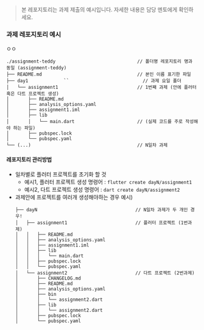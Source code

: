 > 본 레포지토리는 과제 제출의 예시입니다.
자세한 내용은 담당 멘토에게 확인하세요.

### 과제 레포지토리 예시
ㅇㅇ
```
./assignment-teddy                              // 폴더명 레포지토리 명과 동일 (assignment-teddy)
├── README.md                                   // 본인 이름 표기한 파일
├── day1             ``                           // 과제 요일 폴더
│   └── assignment1                             // 1번째 과제 (안에 플러터 혹은 다트 프로젝트 생성)
│       ├── README.md
│       ├── analysis_options.yaml
│       ├── assignment1.iml
│       ├── lib
│       │   └── main.dart                       // (실제 코드를 주로 작성해야 하는 파일)
│       ├── pubspec.lock
│       └── pubspec.yaml
└── (...)                                       // N일차 과제
```

#### 레포지토리 관리방법
- 일차별로 플러터 프로젝트를 초기화 할 것
    - 예시1, 플러터 프로젝트 생성 명령어 : `flutter create dayN/assignment1`
    - 예시2, 다트 프로젝트 생성 명령어 : `dart create dayN/assignment2`
- 과제안에 프로젝트를 여러개 생성해야하는 경우
    예시)
    ```
    ├── dayN                                    // N일차 과제가 두 개인 경우!
    │   ├── assignment1                         // 플러터 프로젝트 (1번과제)
    │   │   ├── README.md
    │   │   ├── analysis_options.yaml
    │   │   ├── assignment1.iml
    │   │   ├── lib
    │   │   │   └── main.dart
    │   │   ├── pubspec.lock
    │   │   └── pubspec.yaml
    │   └── assignment2                         // 다트 프로젝트 (2번과제)
    │       ├── CHANGELOG.md
    │       ├── README.md
    │       ├── analysis_options.yaml
    │       ├── bin
    │       │   └── assignment2.dart
    │       ├── lib
    │       │   └── assignment2.dart
    │       ├── pubspec.lock
    │       └── pubspec.yaml
    ```
